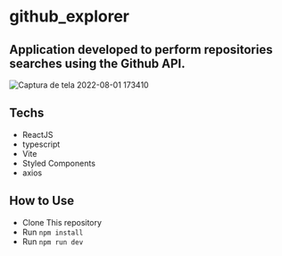 # github_explorer
## Application developed to perform repositories searches using the Github API.

![Captura de tela 2022-08-01 173410](https://user-images.githubusercontent.com/92328683/182242292-b31d6f17-abe0-43a1-84f8-db30876eb401.png)

## Techs

+ ReactJS
+ typescript
+ Vite
+ Styled Components
+ axios

## How to Use

+ Clone This repository
+ Run ``` npm install ```
+ Run ``` npm run dev ```
